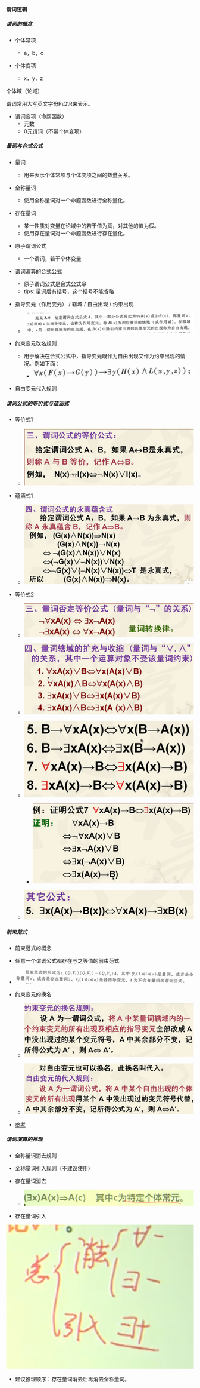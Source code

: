 #### 谓词逻辑

##### 谓词的概念

- 个体常项
  - a，b，c

- 个体变项
  - x，y，z

个体域（论域）

谓词常用大写英文字母P\Q\R来表示。

- 谓词变项（命题函数）
  - 元数
  - 0元谓词（不带个体变项）

##### 量词与合式公式

- 量词
  - 用来表示个体常项与个体变项之间的数量关系。

- 全称量词
  - 使用全称量词对一个命题函数进行全称量化。

- 存在量词
  - 某一性质对变量在论域中的若干值为真，对其他的值为假。
  - 使用存在量词对一个命题函数进行存在量化。
  
- 原子谓词公式
  - 一个谓词，若干个体变量

- 谓词演算的合式公式
  - 原子谓词公式是合式公式😁
  - tips: 量词后有括号，这个括号不能省略

- 指导变元（作用变元） / 辖域  /  自由出现  / 约束出现
  - ![指导变元（作用变元） / 辖域  /  自由出现  / 约束出现](./Charpter3.assets/2022-03-12-16-49-34.png)


- 约束变元改名规则
  - 用于解决在合式公式中，指导变元既作为自由出现又作为约束出现的情况。例如下面：
    - ![这个公式既作为自由出现又作为约束出现，前件约束后件自由](./Charpter3.assets/2022-03-12-16-57-48.png)

- 自由变元代入规则

##### 谓词公式的等价式与蕴涵式

- 等价式1

  - ![](2022-03-30-00-46-30.png)

- 蕴涵式1

  - ![](2022-03-30-00-47-38.png)

- 等价式2

  - ![](2022-03-30-00-57-13.png)

  - ![](2022-03-30-00-58-56.png)

  - ![](2022-03-30-01-00-08.png)

    - ![](证明公式7.png)

  - ![](2022-03-30-01-06-06.png)


##### 前束范式

- 前束范式的概念

- 任意一个谓词公式都存在与之等值的前束范式

- ![前束范式](./Charpter3.assets/2022-03-12-21-00-12.png)

- 约束变元的换名
  
  - ![](2022-03-30-00-28-24.png) 
  
  - ![](2022-03-30-00-32-19.png) 

- [参考](https://blog.csdn.net/shulianghan/article/details/108848579)
##### 谓词演算的推理

- 全称量词消去规则

- 全称量词引入规则（不建议使用）

- 存在量词消去
  - ![](./Charpter3.assets/2022-03-12-21-24-10.png)

- 存在量词引入

![建议使用这三个规则](./Charpter3.assets/2022-03-12-21-18-28.png)

- 建议推理顺序：存在量词消去后再消去全称量词。
